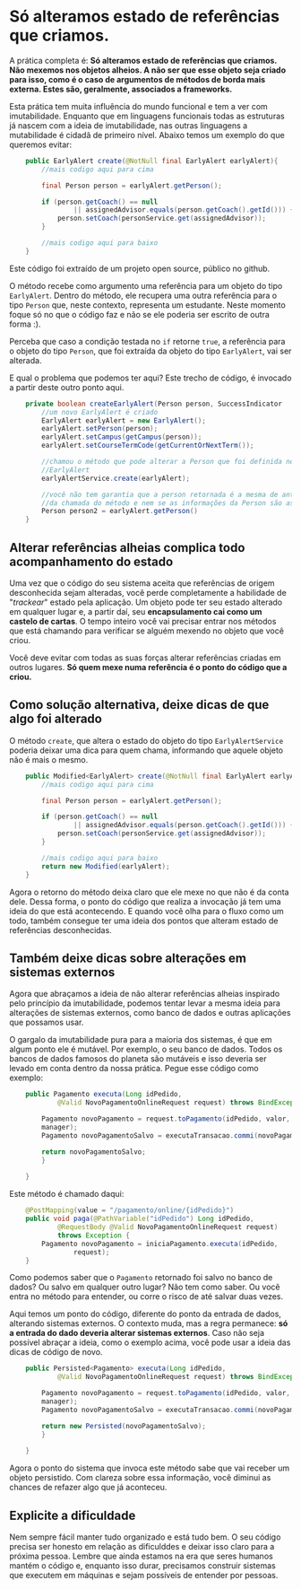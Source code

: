# Só alteramos estado de referências que criamos.

A prática completa é: **Só alteramos estado de referências que criamos. Não mexemos nos objetos alheios. A não ser que esse objeto seja criado para isso, como é o caso de argumentos de métodos de borda mais externa. Estes são, geralmente, associados a frameworks.**

Esta prática tem muita influência do mundo funcional e tem a ver com imutabilidade. Enquanto que em linguagens funcionais todas as estruturas já nascem com a ideia de imutabilidade, nas outras linguagens a mutabilidade é cidadã de primeiro nível. Abaixo temos um exemplo do que queremos evitar:

```java
    public EarlyAlert create(@NotNull final EarlyAlert earlyAlert){
        //mais codigo aqui para cima

        final Person person = earlyAlert.getPerson();

		if (person.getCoach() == null
				|| assignedAdvisor.equals(person.getCoach().getId())) {
			person.setCoach(personService.get(assignedAdvisor));
		}  

        //mais codigo aqui para baixo      
    }
```

Este código foi extraído de um projeto open source, público no github. 

O método recebe como argumento uma referência para um objeto do tipo ```EarlyAlert```. Dentro do método, ele recupera uma outra referência para o tipo ```Person``` que, neste contexto, representa um estudante. Neste momento foque só no que o código faz e não se ele poderia ser escrito de outra forma :). 

Perceba que caso a condição testada no ```if``` retorne ```true```, a referência para o objeto do tipo ```Person```, que foi extraída da objeto do tipo ```EarlyAlert```, vai ser alterada. 

E qual o problema que podemos ter aqui? Este trecho de código, é invocado a partir deste outro ponto aqui. 

```java
    private boolean createEarlyAlert(Person person, SuccessIndicator    successIndicator) {
        //um novo EarlyAlert é criado
        EarlyAlert earlyAlert = new EarlyAlert();
        earlyAlert.setPerson(person);        
        earlyAlert.setCampus(getCampus(person));
        earlyAlert.setCourseTermCode(getCurrentOrNextTerm());

        //chamou o método que pode alterar a Person que foi definida no
        //EarlyAlert
        earlyAlertService.create(earlyAlert);

        //você não tem garantia que a person retornada é a mesma de antes
        //da chamada do método e nem se as informações da Person são as //////mesmas.
        Person person2 = earlyAlert.getPerson()
    }
```

## Alterar referências alheias complica todo acompanhamento do estado

Uma vez que o código do seu sistema aceita que referências de origem desconhecida sejam alteradas, você perde completamente a habilidade de "*trackear*" estado pela aplicação. Um objeto pode ter seu estado alterado em qualquer lugar e, a partir daí, seu **encapsulamento cai como um castelo de cartas**. O tempo inteiro você vai precisar entrar nos métodos que está chamando para verificar se alguém mexendo no objeto que você criou. 

Você deve evitar com todas as suas forças alterar referências criadas em outros lugares. **Só quem mexe numa referência é o ponto do código que a criou.**

## Como solução alternativa, deixe dicas de que algo foi alterado

O método ```create```, que altera o estado do objeto do tipo ```EarlyAlertService``` poderia deixar uma dica para quem chama, informando que aquele objeto não é mais o mesmo. 

```java
    public Modified<EarlyAlert> create(@NotNull final EarlyAlert earlyAlert){
        //mais codigo aqui para cima

        final Person person = earlyAlert.getPerson();

		if (person.getCoach() == null
				|| assignedAdvisor.equals(person.getCoach().getId())) {
			person.setCoach(personService.get(assignedAdvisor));
		}  

        //mais codigo aqui para baixo   
        return new Modified(earlyAlert);   
    }
```

Agora o retorno do método deixa claro que ele mexe no que não é da conta dele. Dessa forma, o ponto do código que realiza a invocação já tem uma ideia do que está acontecendo. E quando você olha para o fluxo como um todo, também consegue ter uma ideia dos pontos que alteram estado de referências desconhecidas. 

## Também deixe dicas sobre alterações em sistemas externos

Agora que abraçamos a ideia de não alterar referências alheias inspirado pelo princípio da imutabilidade, podemos tentar levar a mesma ideia para alterações de sistemas externos, como banco de dados e outras aplicações que possamos usar. 

O gargalo da imutabilidade pura para a maioria dos sistemas, é que em algum ponto ele é mutável. Por exemplo, o seu banco de dados. Todos os bancos de dados famosos do planeta são mutáveis e isso deveria ser levado em conta dentro da nossa prática. Pegue esse código como exemplo:

```java
	public Pagamento executa(Long idPedido,
			@Valid NovoPagamentoOnlineRequest request) throws BindException {		

        Pagamento novoPagamento = request.toPagamento(idPedido, valor,
        manager);
		Pagamento novoPagamentoSalvo = executaTransacao.commi(novoPagamento);

        return novoPagamentoSalvo;
		}
				
	}
```

Este método é chamado daqui:

```java
	@PostMapping(value = "/pagamento/online/{idPedido}")
	public void paga(@PathVariable("idPedido") Long idPedido,
			@RequestBody @Valid NovoPagamentoOnlineRequest request)
			throws Exception {
		Pagamento novoPagamento = iniciaPagamento.executa(idPedido,
				request);
	}
```

Como podemos saber que o ```Pagamento``` retornado foi salvo no banco de dados? Ou salvo em qualquer outro lugar? Não tem como saber. Ou você entra no método para entender, ou corre o risco de até salvar duas vezes. 

Aqui temos um ponto do código, diferente do ponto da entrada de dados, alterando sistemas externos. O contexto muda, mas a regra permanece: **só a entrada do dado deveria alterar sistemas externos**. Caso não seja possível abraçar a ideia, como o exemplo acima, você pode usar a ideia das dicas de código de novo. 

```java
	public Persisted<Pagamento> executa(Long idPedido,
			@Valid NovoPagamentoOnlineRequest request) throws BindException {		

        Pagamento novoPagamento = request.toPagamento(idPedido, valor,
        manager);
		Pagamento novoPagamentoSalvo = executaTransacao.commi(novoPagamento);

        return new Persisted(novoPagamentoSalvo);
		}
				
	}
```

Agora o ponto do sistema que invoca este método sabe que vai receber um objeto persistido. Com clareza sobre essa informação, você diminui as chances de refazer algo que já aconteceu. 

## Explicite a dificuldade

Nem sempre fácil manter tudo organizado e está tudo bem. O seu código precisa ser honesto em relação as dificulddes e deixar isso claro para a próxima pessoa. Lembre que ainda estamos na era que seres humanos mantém o código e, enquanto isso durar, precisamos construir sistemas que executem em máquinas e sejam possíveis de entender por pessoas. 




